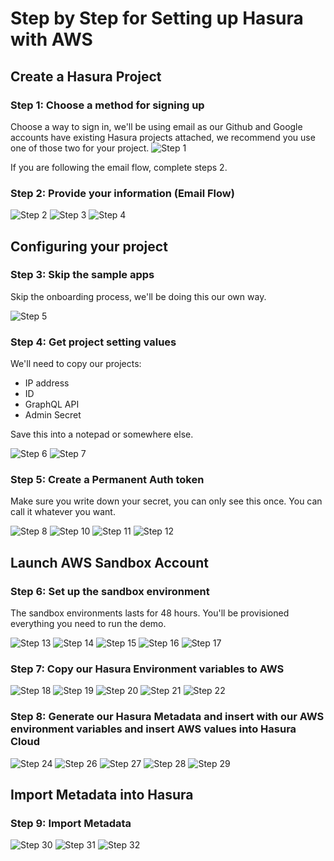 # Step by Step for Setting up Hasura with AWS

## Create a Hasura Project

### Step 1: Choose a method for signing up

Choose a way to sign in, we'll be using email as our Github and Google accounts have existing Hasura projects attached, we recommend you use one of those two for your project.
![Step 1](../assets/guide/1_aws_immersion_day.png)

If you are following the email flow, complete steps 2.

### Step 2: Provide your information (Email Flow)

![Step 2](../assets/guide/2_aws_immersion_day.png)
![Step 3](../assets/guide/4_aws_immersion_day.png)
![Step 4](../assets/guide/3_aws_immersion_day.png)

## Configuring your project

### Step 3: Skip the sample apps

Skip the onboarding process, we'll be doing this our own way.

![Step 5](../assets/guide/5_aws_immersion_day.png)

### Step 4: Get project setting values

We'll need to copy our projects:

- IP address
- ID
- GraphQL API
- Admin Secret

Save this into a notepad or somewhere else.

![Step 6](../assets/guide/6_aws_immersion_day.png)
![Step 7](../assets/guide/7_aws_immersion_day.png)

### Step 5: Create a Permanent Auth token

Make sure you write down your secret, you can only see this once. You can call it whatever you want.

![Step 8](../assets/guide/8_aws_immersion_day.png)
![Step 10](../assets/guide/10_aws_immersion_day.png)
![Step 11](../assets/guide/11_aws_immersion_day.png)
![Step 12](../assets/guide/12_aws_immersion_day.png)

## Launch AWS Sandbox Account

### Step 6: Set up the sandbox environment

The sandbox environments lasts for 48 hours. You'll be provisioned everything you need to run the demo.

![Step 13](../assets/guide/13_aws_immersion_day.png)
![Step 14](../assets/guide/14_aws_immersion_day.png)
![Step 15](../assets/guide/15_aws_immersion_day.png)
![Step 16](../assets/guide/16_aws_immersion_day.png)
![Step 17](../assets/guide/17_aws_immersion_day.png)

### Step 7: Copy our Hasura Environment variables to AWS

![Step 18](../assets/guide/18_aws_immersion_day.png)
![Step 19](../assets/guide/19_aws_immersion_day.png)
![Step 20](../assets/guide/20_aws_immersion_day.png)
![Step 21](../assets/guide/21_aws_immersion_day.png)
![Step 22](../assets/guide/22_aws_immersion_day.png)

### Step 8: Generate our Hasura Metadata and insert with our AWS environment variables and insert AWS values into Hasura Cloud

![Step 24](../assets/guide/25_aws_immersion_day.png)
![Step 26](../assets/guide/26_aws_immersion_day.png)
![Step 27](../assets/guide/27_aws_immersion_day.png)
![Step 28](../assets/guide/28_aws_immersion_day.png)
![Step 29](../assets/guide/29_aws_immersion_day.png)

## Import Metadata into Hasura

### Step 9: Import Metadata

![Step 30](../assets/guide/30_aws_immersion_day.png)
![Step 31](../assets/guide/31_aws_immersion_day.png)
![Step 32](../assets/guide/32_aws_immersion_day.png)
